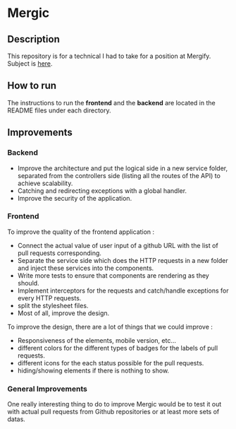 # Mergic

## Description
This repository is for a technical I had to take for a position at Mergify. 
Subject is [here](https://mergify.notion.site/Mergic-d3c0fa29934d4bf2b7cf9beacf94115f).

## How to run 
The instructions to run the **frontend** and the **backend** are located in the README files under each directory.

## Improvements

### Backend
- Improve the architecture and put the logical side in a new service folder, separated from the controllers side (listing all the routes of the API) to achieve scalability.
- Catching and redirecting exceptions with a global handler.
- Improve the security of the application.

### Frontend
To improve the quality of the frontend application :
- Connect the actual value of user input of a github URL with the list of pull requests corresponding.
- Separate the service side which does the HTTP requests in a new folder and inject these services into the components.
- Write more tests to ensure that components are rendering as they should.
- Implement interceptors for the requests and catch/handle exceptions for every HTTP requests.
- split the stylesheet files.
- Most of all, improve the design. 

To improve the design, there are a lot of things that we could improve :
- Responsiveness of the elements, mobile version, etc...
- different colors for the different types of badges for the labels of pull requests.
- different icons for the each status possible for the pull requests.
- hiding/showing elements if there is nothing to show. 



### General Improvements
One really interesting thing to do to improve Mergic would be to test it out with actual pull requests from Github repositories or at least more sets of datas.
